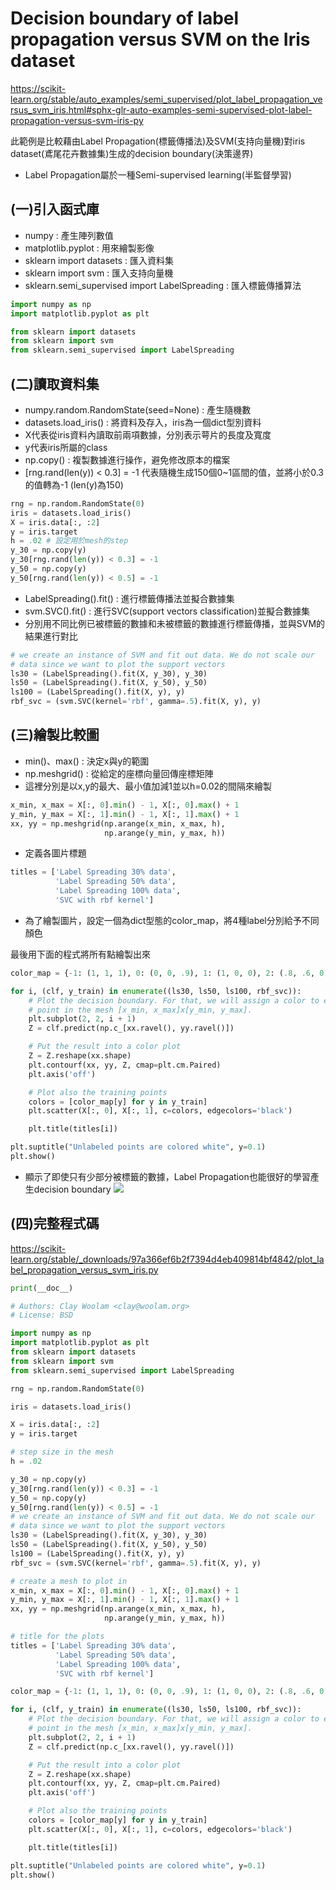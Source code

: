# **Decision boundary of label propagation versus SVM on the Iris dataset**
https://scikit-learn.org/stable/auto_examples/semi_supervised/plot_label_propagation_versus_svm_iris.html#sphx-glr-auto-examples-semi-supervised-plot-label-propagation-versus-svm-iris-py

此範例是比較藉由Label Propagation(標籤傳播法)及SVM(支持向量機)對iris dataset(鳶尾花卉數據集)生成的decision boundary(決策邊界)
* Label Propagation屬於一種Semi-supervised learning(半監督學習)

## (一)引入函式庫

* numpy : 產生陣列數值
* matplotlib.pyplot : 用來繪製影像
* sklearn import datasets : 匯入資料集
* sklearn import svm : 匯入支持向量機
* sklearn.semi_supervised import LabelSpreading : 匯入標籤傳播算法
```python
import numpy as np
import matplotlib.pyplot as plt

from sklearn import datasets
from sklearn import svm
from sklearn.semi_supervised import LabelSpreading
```
## (二)讀取資料集

* numpy.random.RandomState(seed=None) : 產生隨機數
* datasets.load_iris() : 將資料及存入，iris為一個dict型別資料
* X代表從iris資料內讀取前兩項數據，分別表示萼片的長度及寬度
* y代表iris所屬的class
* np.copy() : 複製數據進行操作，避免修改原本的檔案
* [rng.rand(len(y)) < 0.3] = -1 代表隨機生成150個0~1區間的值，並將小於0.3的值轉為-1 (len(y)為150)
```python
rng = np.random.RandomState(0)
iris = datasets.load_iris()
X = iris.data[:, :2]
y = iris.target
h = .02 # 設定用於mesh的step
y_30 = np.copy(y)
y_30[rng.rand(len(y)) < 0.3] = -1
y_50 = np.copy(y)
y_50[rng.rand(len(y)) < 0.5] = -1
```
* LabelSpreading().fit() : 進行標籤傳播法並擬合數據集
* svm.SVC().fit() : 進行SVC(support vectors classification)並擬合數據集
* 分別用不同比例已被標籤的數據和未被標籤的數據進行標籤傳播，並與SVM的結果進行對比
```python
# we create an instance of SVM and fit out data. We do not scale our
# data since we want to plot the support vectors
ls30 = (LabelSpreading().fit(X, y_30), y_30)
ls50 = (LabelSpreading().fit(X, y_50), y_50)
ls100 = (LabelSpreading().fit(X, y), y)
rbf_svc = (svm.SVC(kernel='rbf', gamma=.5).fit(X, y), y)
```
## (三)繪製比較圖

* min()、max() : 決定x與y的範圍
* np.meshgrid() : 從給定的座標向量回傳座標矩陣
* 這裡分別是以x,y的最大、最小值加減1並以h=0.02的間隔來繪製
```python
x_min, x_max = X[:, 0].min() - 1, X[:, 0].max() + 1
y_min, y_max = X[:, 1].min() - 1, X[:, 1].max() + 1
xx, yy = np.meshgrid(np.arange(x_min, x_max, h),
                     np.arange(y_min, y_max, h))
```
* 定義各圖片標題
```python
titles = ['Label Spreading 30% data',
          'Label Spreading 50% data',
          'Label Spreading 100% data',
          'SVC with rbf kernel']
```
* 為了繪製圖片，設定一個為dict型態的color_map，將4種label分別給予不同顏色

最後用下面的程式將所有點繪製出來
```python
color_map = {-1: (1, 1, 1), 0: (0, 0, .9), 1: (1, 0, 0), 2: (.8, .6, 0)}

for i, (clf, y_train) in enumerate((ls30, ls50, ls100, rbf_svc)):
    # Plot the decision boundary. For that, we will assign a color to each
    # point in the mesh [x_min, x_max]x[y_min, y_max].
    plt.subplot(2, 2, i + 1)
    Z = clf.predict(np.c_[xx.ravel(), yy.ravel()])

    # Put the result into a color plot
    Z = Z.reshape(xx.shape)
    plt.contourf(xx, yy, Z, cmap=plt.cm.Paired)
    plt.axis('off')

    # Plot also the training points
    colors = [color_map[y] for y in y_train]
    plt.scatter(X[:, 0], X[:, 1], c=colors, edgecolors='black')

    plt.title(titles[i])

plt.suptitle("Unlabeled points are colored white", y=0.1)
plt.show()
```
* 顯示了即使只有少部分被標籤的數據，Label Propagation也能很好的學習產生decision boundary
![](https://github.com/sdgary56249128/machine-learning-python/blob/master/Semi_Supervised_Classification/plot_label_propagation_versus_svm_iris_001.png)
## (四)完整程式碼

https://scikit-learn.org/stable/_downloads/97a366ef6b2f7394d4eb409814bf4842/plot_label_propagation_versus_svm_iris.py
```python
print(__doc__)

# Authors: Clay Woolam <clay@woolam.org>
# License: BSD

import numpy as np
import matplotlib.pyplot as plt
from sklearn import datasets
from sklearn import svm
from sklearn.semi_supervised import LabelSpreading

rng = np.random.RandomState(0)

iris = datasets.load_iris()

X = iris.data[:, :2]
y = iris.target

# step size in the mesh
h = .02

y_30 = np.copy(y)
y_30[rng.rand(len(y)) < 0.3] = -1
y_50 = np.copy(y)
y_50[rng.rand(len(y)) < 0.5] = -1
# we create an instance of SVM and fit out data. We do not scale our
# data since we want to plot the support vectors
ls30 = (LabelSpreading().fit(X, y_30), y_30)
ls50 = (LabelSpreading().fit(X, y_50), y_50)
ls100 = (LabelSpreading().fit(X, y), y)
rbf_svc = (svm.SVC(kernel='rbf', gamma=.5).fit(X, y), y)

# create a mesh to plot in
x_min, x_max = X[:, 0].min() - 1, X[:, 0].max() + 1
y_min, y_max = X[:, 1].min() - 1, X[:, 1].max() + 1
xx, yy = np.meshgrid(np.arange(x_min, x_max, h),
                     np.arange(y_min, y_max, h))

# title for the plots
titles = ['Label Spreading 30% data',
          'Label Spreading 50% data',
          'Label Spreading 100% data',
          'SVC with rbf kernel']

color_map = {-1: (1, 1, 1), 0: (0, 0, .9), 1: (1, 0, 0), 2: (.8, .6, 0)}

for i, (clf, y_train) in enumerate((ls30, ls50, ls100, rbf_svc)):
    # Plot the decision boundary. For that, we will assign a color to each
    # point in the mesh [x_min, x_max]x[y_min, y_max].
    plt.subplot(2, 2, i + 1)
    Z = clf.predict(np.c_[xx.ravel(), yy.ravel()])

    # Put the result into a color plot
    Z = Z.reshape(xx.shape)
    plt.contourf(xx, yy, Z, cmap=plt.cm.Paired)
    plt.axis('off')

    # Plot also the training points
    colors = [color_map[y] for y in y_train]
    plt.scatter(X[:, 0], X[:, 1], c=colors, edgecolors='black')

    plt.title(titles[i])

plt.suptitle("Unlabeled points are colored white", y=0.1)
plt.show()
```
